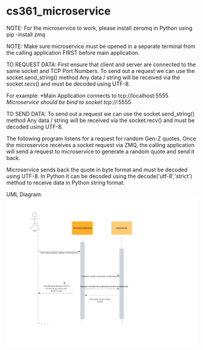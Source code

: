 # cs361_microservice


NOTE: For the microservice to work, please install zeromq in Python using pip -install zmq

NOTE: Make sure microservice must be opened in a separate terminal from the calling application FIRST before main application.

TO REQUEST DATA:
First ensure that client and server are connected to the same socket and TCP Port Numbers. To send out a request we can use the socket.send_string() method 
Any data / string will be received via the socket.recv() and must be decoded using UTF-8.

For example:
*Main Application connects to tcp://localhost:5555
*Microservice should be bind to socket tcp://*:5555



TO SEND DATA:
To send out a request we can use the socket.send_string() method 
Any data / string will be received via the socket.recv() and must be decoded using UTF-8.

The following program listens for a request for random Gen-Z quotes. Once the microservice receives a socket request via ZMQ, the calling application will send a request
to microservice to generate a random quote and send it back. 

Microservice sends back the quote in byte format and must be decoded using UTF-8. In Python it can be decoded using the decode('utf-8','strict') method to receive data in Python string format. 







UML Diagram:
![alt text](https://github.com/darrenmah/cs361_microservice/blob/main/Sequence%20diagram.png)

